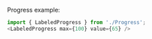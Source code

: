 Progress example:

```js
import { LabeledProgress } from './Progress';
<LabeledProgress max={100} value={65} />
```